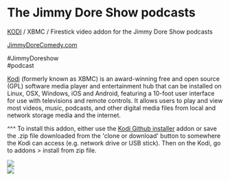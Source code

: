 The Jimmy Dore Show podcasts<br>
=============================

<a href="www.kodi.tv">KODI</a> / XBMC / Firestick video addon for the Jimmy Dore Show podcasts<br>

<a href="https://jimmydorecomedy.com/">JimmyDoreComedy.com</a><br>

#JimmyDoreshow<br>
#podcast<br>

<a href="www.kodi.tv">Kodi</a> (formerly known as XBMC) is an award-winning free and open source (GPL) software media player and entertainment hub that can be installed on Linux, OSX, Windows, iOS and Android, featuring a 10-foot user interface for use with televisions and remote controls. It allows users to play and view most videos, music, podcasts, and other digital media files from local and network storage media and the internet.<br>

^^^ To install this addon, either use the <a href="https://www.tvaddons.co/github-browser-kodi/">Kodi Github installer</a> addon or save the .zip file downloaded from the 'clone or download' button to somewhere the Kodi can access (e.g. network drive or USB stick). Then on the Kodi, go to addons > install from zip file.<br>

<a href="https://jimmydorecomedy.com/"><img src="https://upisnvej69-flywheel.netdna-ssl.com/wp-content/uploads/2017/06/slider4c.jpg"><br><a href="http://www.kodi.tv"><img src="https://kodi.tv/sites/default/files/page/field_image/about--devices.jpg">
